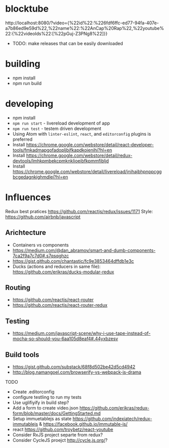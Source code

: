 # blocktube

http://localhost:8080/?video={%22id%22:%226fdf6ffc-ed77-94fa-407e-a7b86ed9e59d%22,%22name%22:%22AnCap%20Rap%22,%22youtube%22:{%22videoIds%22:[%22pGuj-Z3PNg8%22]}}
* TODO: make releases that can be easily downloaded

# building
* npm install
* npm run build

# developing
* npm install
* `npm run start` - livereload development of app
* `npm run test` - testem driven development
* Using Atom with `linter-eslint`, `react`, and `editorconfig` plugins is preferred
* Install https://chrome.google.com/webstore/detail/react-developer-tools/fmkadmapgofadopljbjfkapdkoienihi?hl=en
* Install https://chrome.google.com/webstore/detail/redux-devtools/lmhkpmbekcpmknklioeibfkpmmfibljd
* Install https://chrome.google.com/webstore/detail/livereload/jnihajbhpnppcggbcgedagnkighmdlei?hl=en

# Influences
Redux best pratices https://github.com/reactjs/redux/issues/1171
Style: https://github.com/airbnb/javascript

## Arichtecture
* Containers vs components
 * https://medium.com/@dan_abramov/smart-and-dumb-components-7ca2f9a7c7d0#.s7qsqghzc
 * https://gist.github.com/chantastic/fc9e3853464dffdb1e3c
* Ducks (actions and reducers in same file): https://github.com/erikras/ducks-modular-redux

## Routing
  * https://github.com/reactjs/react-router
  * https://github.com/reactjs/react-router-redux

## Testing
 * https://medium.com/javascript-scene/why-i-use-tape-instead-of-mocha-so-should-you-6aa105d8eaf4#.44yxbzesv

## Build tools
 * https://gist.github.com/substack/68f8d502be42d5cd4942
 * http://blog.namangoel.com/browserify-vs-webpack-js-drama

TODO
* Create .editorconfig
* configure testling to run my tests
* Use uglifiyify in build step?
* Add a form to create video.json https://github.com/erikras/redux-form/blob/master/docs/GettingStarted.md
* Setup immuetablejs as state https://github.com/indexiatech/redux-immutablejs &  https://facebook.github.io/immutable-js/
* react https://github.com/troybetz/react-youtube
* Consider RxJS project separte from redux?
* Consider CycleJS proejct http://cycle.js.org/?
